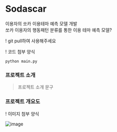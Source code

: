 # Sodascar

이용자의 쏘카 이용테마 예측 모델 개발  
쏘카 이용자의 행동패턴 분류를 통한 이용 테마 예측 모델?

! git pull하여 사용해주세요 

! 코드 첨부 양식
```
python main.py
```
### 프로젝트 소개
> 프로젝트 소개 문구
### 프로젝트 개요도

! 이미지 첨부 양식

![image](https://user-images.githubusercontent.com/65028694/148731329-0ed979ad-090c-43c8-9ee2-f5315e8ef31f.png)
